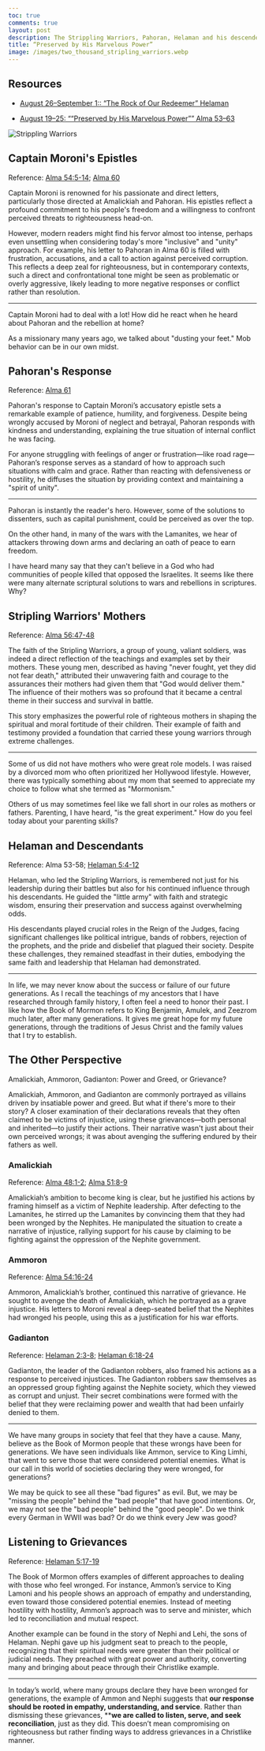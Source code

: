 ```yaml
---
toc: true
comments: true
layout: post
description: The Strippling Warriors, Pahoran, Helaman and his descendents show the depth of faith, leadership, and the enduring power of righteous examples.
title: “Preserved by His Marvelous Power”
image: /images/two_thousand_stripling_warriors.webp
---
```


## Resources

- [August 26–September 1:: “The Rock of Our Redeemer” Helaman](https://www.churchofjesuschrist.org/study/manual/come-follow-me-for-home-and-church-book-of-mormon-2024/35?lang=eng)

- [August 19–25: ““Preserved by His Marvelous Power”” Alma 53–63](https://www.churchofjesuschrist.org/study/manual/come-follow-me-for-home-and-church-book-of-mormon-2024/34?lang=eng)

![Strippling Warriors]({{site.baseurl}}/images/two_thousand_stripling_warriors.webp)

## Captain Moroni's Epistles

Reference: [Alma 54:5-14](https://www.churchofjesuschrist.org/study/scriptures/bofm/alma/54?lang=eng&id=p5-p14#p5); [Alma 60](https://www.churchofjesuschrist.org/study/scriptures/bofm/alma/60?lang=eng)

Captain Moroni is renowned for his passionate and direct letters, particularly those directed at Amalickiah and Pahoran. His epistles reflect a profound commitment to his people's freedom and a willingness to confront perceived threats to righteousness head-on.

However, modern readers might find his fervor almost too intense, perhaps even unsettling when considering today's more "inclusive" and "unity" approach. For example, his letter to Pahoran in Alma 60 is filled with frustration, accusations, and a call to action against perceived corruption. This reflects a deep zeal for righteousness, but in contemporary contexts, such a direct and confrontational tone might be seen as problematic or overly aggressive, likely leading to more negative responses or conflict rather than resolution.

---

Captain Moroni had to deal with a lot! How did he react when he heard about Pahoran and the rebellion at home?

As a missionary many years ago, we talked about "dusting your feet." Mob behavior can be in our own midst.

## Pahoran's Response

Reference: [Alma 61](https://www.churchofjesuschrist.org/study/scriptures/bofm/alma/61?lang=eng)

Pahoran's response to Captain Moroni’s accusatory epistle sets a remarkable example of patience, humility, and forgiveness. Despite being wrongly accused by Moroni of neglect and betrayal, Pahoran responds with kindness and understanding, explaining the true situation of internal conflict he was facing.

For anyone struggling with feelings of anger or frustration—like road rage—Pahoran’s response serves as a standard of how to approach such situations with calm and grace. Rather than reacting with defensiveness or hostility, he diffuses the situation by providing context and maintaining a "spirit of unity".

---

Pahoran is instantly the reader's hero. However, some of the solutions to dissenters, such as capital punishment, could be perceived as over the top.

On the other hand, in many of the wars with the Lamanites, we hear of attackers throwing down arms and declaring an oath of peace to earn freedom.

I have heard many say that they can't believe in a God who had communities of people killed that opposed the Israelites. It seems like there were many alternate scriptural solutions to wars and rebellions in scriptures. Why?

## Stripling Warriors' Mothers

Reference: [Alma 56:47-48](https://www.churchofjesuschrist.org/study/scriptures/bofm/alma/56?lang=eng&id=p47-p48#p47)

The faith of the Stripling Warriors, a group of young, valiant soldiers, was indeed a direct reflection of the teachings and examples set by their mothers. These young men, described as having "never fought, yet they did not fear death," attributed their unwavering faith and courage to the assurances their mothers had given them that "God would deliver them." The influence of their mothers was so profound that it became a central theme in their success and survival in battle.

This story emphasizes the powerful role of righteous mothers in shaping the spiritual and moral fortitude of their children. Their example of faith and testimony provided a foundation that carried these young warriors through extreme challenges.

---

Some of us did not have mothers who were great role models. I was raised by a divorced mom who often prioritized her Hollywood lifestyle. However, there was typically something about my mom that seemed to appreciate my choice to follow what she termed as "Mormonism."

Others of us may sometimes feel like we fall short in our roles as mothers or fathers. Parenting, I have heard, "is the great experiment." How do you feel today about your parenting skills?

## Helaman and Descendants

Reference: Alma 53-58; [Helaman 5:4-12](https://www.churchofjesuschrist.org/study/scriptures/bofm/hel/5?lang=eng&id=p4-p13#p4)

Helaman, who led the Stripling Warriors, is remembered not just for his leadership during their battles but also for his continued influence through his descendants. He guided the "little army" with faith and strategic wisdom, ensuring their preservation and success against overwhelming odds.

His descendants played crucial roles in the Reign of the Judges, facing significant challenges like political intrigue, bands of robbers, rejection of the prophets, and the pride and disbelief that plagued their society. Despite these challenges, they remained steadfast in their duties, embodying the same faith and leadership that Helaman had demonstrated.

---

In life, we may never know about the success or failure of our future generations. As I recall the teachings of my ancestors that I have researched through family history, I often feel a need to honor their past. I like how the Book of Mormon refers to King Benjamin, Amulek, and Zeezrom much later, after many generations. It gives me great hope for my future generations, through the traditions of Jesus Christ and the family values that I try to establish.

## The Other Perspective

Amalickiah, Ammoron, Gadianton: Power and Greed, or Grievance?

Amalickiah, Ammoron, and Gadianton are commonly portrayed as villains driven by insatiable power and greed. But what if there's more to their story? A closer examination of their declarations reveals that they often claimed to be victims of injustice, using these grievances—both personal and inherited—to justify their actions. Their narrative wasn't just about their own perceived wrongs; it was about avenging the suffering endured by their fathers as well.

### Amalickiah

Reference: [Alma 48:1-2](https://www.churchofjesuschrist.org/study/scriptures/bofm/alma/48?lang=eng&id=p1-p2#p1); [Alma 51:8-9](https://www.churchofjesuschrist.org/study/scriptures/bofm/alma/51?lang=eng&id=p8-p9#p8)

Amalickiah’s ambition to become king is clear, but he justified his actions by framing himself as a victim of Nephite leadership. After defecting to the Lamanites, he stirred up the Lamanites by convincing them that they had been wronged by the Nephites. He manipulated the situation to create a narrative of injustice, rallying support for his cause by claiming to be fighting against the oppression of the Nephite government.

### Ammoron

Reference: [Alma 54:16-24](https://www.churchofjesuschrist.org/study/scriptures/bofm/alma/54?lang=eng&id=p16-p24#p16)

Ammoron, Amalickiah’s brother, continued this narrative of grievance. He sought to avenge the death of Amalickiah, which he portrayed as a grave injustice. His letters to Moroni reveal a deep-seated belief that the Nephites had wronged his people, using this as a justification for his war efforts.

### Gadianton

Reference: [Helaman 2:3-8](https://www.churchofjesuschrist.org/study/scriptures/bofm/hel/2?lang=eng&id=p3-p8#p3); [Helaman 6:18-24](https://www.churchofjesuschrist.org/study/scriptures/bofm/hel/6?lang=eng&id=p18-p24#p18)

Gadianton, the leader of the Gadianton robbers, also framed his actions as a response to perceived injustices. The Gadianton robbers saw themselves as an oppressed group fighting against the Nephite society, which they viewed as corrupt and unjust. Their secret combinations were formed with the belief that they were reclaiming power and wealth that had been unfairly denied to them.

---

We have many groups in society that feel that they have a cause.   Many, believe as the Book of Mormon people that these wrongs have been for generations.  We have seen individuals like Ammon, service to King Limhi, that went to serve those that were considered potential enemies.  What is our call in this world of societies declaring they were wronged, for generations?

We may be quick to see all these "bad figures" as evil.   But, we may be "missing the people" behind the "bad people" that have good intentions.  Or, we may not see the "bad people" behind the "good people".  Do we think every German in WWII was bad?  Or do we think every Jew was good?

## Listening to Grievances

Reference: [Helaman 5:17-19](https://www.churchofjesuschrist.org/study/scriptures/bofm/hel/5?lang=eng&id=p17-p19#p17)

The Book of Mormon offers examples of different approaches to dealing with those who feel wronged. For instance, Ammon’s service to King Lamoni and his people shows an approach of empathy and understanding, even toward those considered potential enemies. Instead of meeting hostility with hostility, Ammon’s approach was to serve and minister, which led to reconciliation and mutual respect.

Another example can be found in the story of Nephi and Lehi, the sons of Helaman. Nephi gave up his judgment seat to preach to the people, recognizing that their spiritual needs were greater than their political or judicial needs. They preached with great power and authority, converting many and bringing about peace through their Christlike example.

---

In today’s world, where many groups declare they have been wronged for generations, the example of Ammon and Nephi suggests that **our response should be rooted in empathy, understanding, and service**. Rather than dismissing these grievances, ****we are called to listen, serve, and seek reconciliation**, just as they did. This doesn’t mean compromising on righteousness but rather finding ways to address grievances in a Christlike manner.
